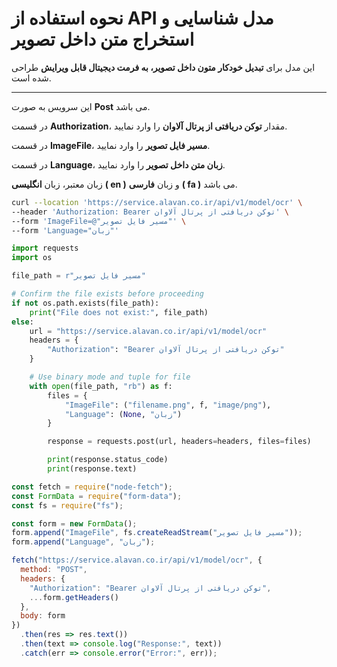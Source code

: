 # نحوه استفاده از API مدل شناسایی و استخراج متن داخل تصویر

این مدل برای **تبدیل خودکار متون داخل تصویر، به فرمت دیجیتال قابل ویرایش** طراحی شده است.

---


این سرویس به صورت **Post** می باشد.

در قسمت **Authorization**، مقدار **توکن دریافتی از پرتال آلاوان** را وارد نمایید.

در قسمت **ImageFile**، **مسیر فایل تصویر** را وارد نمایید.

در قسمت **Language**، **زبان متن داخل تصویر** را وارد نمایید.

زبان معتبر، زبان **انگلیسی** **( en )** و زبان **فارسی** **( fa )** می باشد.


```bash
curl --location 'https://service.alavan.co.ir/api/v1/model/ocr' \
--header 'Authorization: Bearer توکن دریافتی از پرتال آلاوان' \
--form 'ImageFile=@"مسیر فایل تصویر"' \
--form 'Language="زبان"'
```

```python
import requests
import os

file_path = r"مسیر فایل تصویر"

# Confirm the file exists before proceeding
if not os.path.exists(file_path):
    print("File does not exist:", file_path)
else:
    url = "https://service.alavan.co.ir/api/v1/model/ocr"
    headers = {
        "Authorization": "Bearer توکن دریافتی از پرتال آلاوان"
    }

    # Use binary mode and tuple for file
    with open(file_path, "rb") as f:
        files = {
            "ImageFile": ("filename.png", f, "image/png"),
            "Language": (None, "زبان")
        }

        response = requests.post(url, headers=headers, files=files)

        print(response.status_code)
        print(response.text)
```

```javascript
const fetch = require("node-fetch");
const FormData = require("form-data");
const fs = require("fs");

const form = new FormData();
form.append("ImageFile", fs.createReadStream("مسیر فایل تصویر"));
form.append("Language", "زبان"); 

fetch("https://service.alavan.co.ir/api/v1/model/ocr", {
  method: "POST",
  headers: {
    "Authorization": "Bearer توکن دریافتی از پرتال آلاوان",
    ...form.getHeaders()
  },
  body: form
})
  .then(res => res.text())
  .then(text => console.log("Response:", text))
  .catch(err => console.error("Error:", err));
```
